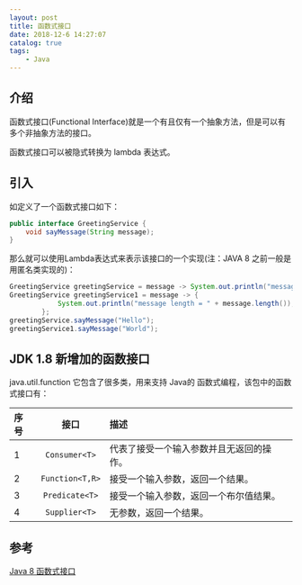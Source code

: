 ```yaml
---
layout: post
title: 函数式接口
date: 2018-12-6 14:27:07
catalog: true
tags:
    - Java
---
```


## 介绍

函数式接口(Functional Interface)就是一个有且仅有一个抽象方法，但是可以有多个非抽象方法的接口。

函数式接口可以被隐式转换为 lambda 表达式。

## 引入

如定义了一个函数式接口如下：

```java
public interface GreetingService {
    void sayMessage(String message);
}
```

那么就可以使用Lambda表达式来表示该接口的一个实现(注：JAVA 8 之前一般是用匿名类实现的)：

```java
GreetingService greetingService = message -> System.out.println("message = " + message);
GreetingService greetingService1 = message -> {
            System.out.println("message length = " + message.length());
        };
greetingService.sayMessage("Hello");
greetingService1.sayMessage("World");
```

## JDK 1.8 新增加的函数接口

java.util.function 它包含了很多类，用来支持 Java的 函数式编程，该包中的函数式接口有：

|序号|接口|描述|
|:--|:--:|:--|
|1|`Consumer<T>`|代表了接受一个输入参数并且无返回的操作。|
|2|`Function<T,R>`|接受一个输入参数，返回一个结果。|
|3|`Predicate<T>`|接受一个输入参数，返回一个布尔值结果。|
|4|`Supplier<T>`|无参数，返回一个结果。|

## 参考

[Java 8 函数式接口](http://www.runoob.com/java/java8-functional-interfaces.html)